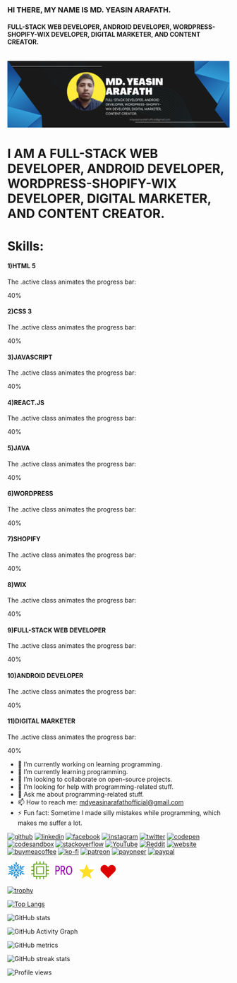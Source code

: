 <html>
   <head>
       <link href="https://cdn.jsdelivr.net/npm/bootstrap@5.2.0-beta1/dist/css/bootstrap.min.css" rel="stylesheet">
       <script src="https://cdn.jsdelivr.net/npm/bootstrap@5.2.0-beta1/dist/js/bootstrap.bundle.min.js"></script>
   </head>
   <body>

### HI THERE, MY NAME IS MD. YEASIN ARAFATH.
#### FULL-STACK WEB DEVELOPER, ANDROID DEVELOPER, WORDPRESS-SHOPIFY-WIX DEVELOPER, DIGITAL MARKETER, AND CONTENT CREATOR.
<br>
<img src="https://github.com/MdYeasinArafath/MdYeasinArafath/blob/main/FINAL%20JOB.png"></img>
<br>
<h1>I AM A FULL-STACK WEB DEVELOPER, ANDROID DEVELOPER, WORDPRESS-SHOPIFY-WIX DEVELOPER, DIGITAL MARKETER, AND CONTENT CREATOR.</h1>

<h1>Skills:</h1>
 
 <div class="container">
    <h4> 1)HTML 5 </h4>
  <p>The .active class animates the progress bar:</p> 
  <div class="progress">
    <div class="progress-bar progress-bar-striped active" role="progressbar" aria-valuenow="40" aria-valuemin="0" aria-valuemax="100" style="width:40%">
      40%
    </div>
  </div>
</div>

  
 <div class="container">
  <h4> 2)CSS 3 </h4>
  <p>The .active class animates the progress bar:</p> 
  <div class="progress">
    <div class="progress-bar progress-bar-striped active" role="progressbar" aria-valuenow="40" aria-valuemin="0" aria-valuemax="100" style="width:40%">
      40%
    </div>
  </div>
</div>

  
<div class="container">
  <h4> 3)JAVASCRIPT </h4>
  <p>The .active class animates the progress bar:</p> 
  <div class="progress">
    <div class="progress-bar progress-bar-striped active" role="progressbar" aria-valuenow="40" aria-valuemin="0" aria-valuemax="100" style="width:40%">
      40%
    </div>
  </div>
</div>

   
 <div class="container">
  <h4> 4)REACT.JS </h4>
  <p>The .active class animates the progress bar:</p> 
  <div class="progress">
    <div class="progress-bar progress-bar-striped active" role="progressbar" aria-valuenow="40" aria-valuemin="0" aria-valuemax="100" style="width:40%">
      40%
    </div>
  </div>
</div>

  
  <div class="container">
  <h4> 5)JAVA </h4>
  <p>The .active class animates the progress bar:</p> 
  <div class="progress">
    <div class="progress-bar progress-bar-striped active" role="progressbar" aria-valuenow="40" aria-valuemin="0" aria-valuemax="100" style="width:40%">
      40%
    </div>
  </div>
</div>

  
  <div class="container">
 <h4> 6)WORDPRESS </h4>
  <p>The .active class animates the progress bar:</p> 
  <div class="progress">
    <div class="progress-bar progress-bar-striped active" role="progressbar" aria-valuenow="40" aria-valuemin="0" aria-valuemax="100" style="width:40%">
      40%
    </div>
  </div>
</div>

  
 <div class="container">
 <h4> 7)SHOPIFY </h4>
  <p>The .active class animates the progress bar:</p> 
  <div class="progress">
    <div class="progress-bar progress-bar-striped active" role="progressbar" aria-valuenow="40" aria-valuemin="0" aria-valuemax="100" style="width:40%">
      40%
    </div>
  </div>
</div>

 
<div class="container">
    <h4> 8)WIX </h4>
  <p>The .active class animates the progress bar:</p> 
  <div class="progress">
    <div class="progress-bar progress-bar-striped active" role="progressbar" aria-valuenow="40" aria-valuemin="0" aria-valuemax="100" style="width:40%">
      40%
    </div>
  </div>
</div>

  
 <div class="container">
  <h4> 9)FULL-STACK WEB DEVELOPER </h4>
  <p>The .active class animates the progress bar:</p> 
  <div class="progress">
    <div class="progress-bar progress-bar-striped active" role="progressbar" aria-valuenow="40" aria-valuemin="0" aria-valuemax="100" style="width:40%">
      40%
    </div>
  </div>
</div>

   
<div class="container">
 <h4> 10)ANDROID DEVELOPER </h4>
  <p>The .active class animates the progress bar:</p> 
  <div class="progress">
    <div class="progress-bar progress-bar-striped active" role="progressbar" aria-valuenow="40" aria-valuemin="0" aria-valuemax="100" style="width:40%">
      40%
    </div>
  </div>
</div>   

  
<div class="container">
  <h4> 11)DIGITAL MARKETER </h4>
  <p>The .active class animates the progress bar:</p> 
  <div class="progress">
    <div class="progress-bar progress-bar-striped active" role="progressbar" aria-valuenow="40" aria-valuemin="0" aria-valuemax="100" style="width:40%">
      40%
    </div>
  </div>
</div>


- 🔭 I’m currently working on learning programming. 
- 🌱 I’m currently learning programming. 
- 👯 I’m looking to collaborate on open-source projects. 
- 🤔 I’m looking for help with programming-related stuff. 
- 💬 Ask me about programming-related stuff.  
- 📫 How to reach me: mdyeasinarafathofficial@gmail.com 
- ⚡ Fun fact: Sometime I made silly mistakes while programming, which makes me suffer a lot. 


[<img src='https://cdn.jsdelivr.net/npm/simple-icons@3.0.1/icons/github.svg' alt='github' height='40'>](https://github.com/MdYeasinArafath)  [<img src='https://cdn.jsdelivr.net/npm/simple-icons@3.0.1/icons/linkedin.svg' alt='linkedin' height='40'>](https://www.linkedin.com/in/https://www.linkedin.com/in/md-yeasin-arafath-097918214//)  [<img src='https://cdn.jsdelivr.net/npm/simple-icons@3.0.1/icons/facebook.svg' alt='facebook' height='40'>](https://www.facebook.com/md.yeasin.arafath.165/)  [<img src='https://cdn.jsdelivr.net/npm/simple-icons@3.0.1/icons/instagram.svg' alt='instagram' height='40'>](https://www.instagram.com/https://www.instagram.com/md.yeasin.arafath.165//)  [<img src='https://cdn.jsdelivr.net/npm/simple-icons@3.0.1/icons/twitter.svg' alt='twitter' height='40'>](https://twitter.com/https://twitter.com/MdYeasi54066810)  [<img src='https://cdn.jsdelivr.net/npm/simple-icons@3.0.1/icons/codepen.svg' alt='codepen' height='40'>](https://codepen.io/https://codepen.io/Md-Yeasin-Arafath)  [<img src='https://cdn.jsdelivr.net/npm/simple-icons@3.0.1/icons/codesandbox.svg' alt='codesandbox' height='40'>](https://codesandbox.io/u/https://codesandbox.io/u/Md.%20Yeasin%20Arafath)  [<img src='https://cdn.jsdelivr.net/npm/simple-icons@3.0.1/icons/stackoverflow.svg' alt='stackoverflow' height='40'>](https://stackoverflow.com/users/https://stackoverflow.com/users/19084966/md-yeasin-arafath?tab=profile)  [<img src='https://cdn.jsdelivr.net/npm/simple-icons@3.0.1/icons/youtube.svg' alt='YouTube' height='40'>](https://www.youtube.com/channel/https://www.youtube.com/channel/UCIt8fh9lM7gJkJWiuNAI7Cw)  [<img src='https://cdn.jsdelivr.net/npm/simple-icons@3.0.1/icons/reddit.svg' alt='Reddit' height='40'>](https://www.reddit.com/user/https://www.reddit.com/user/mdyeasinarafath)  [<img src='https://cdn.jsdelivr.net/npm/simple-icons@3.0.1/icons/icloud.svg' alt='website' height='40'>](www.mdyeasinarafath.com)  [<img src='https://cdn.jsdelivr.net/npm/simple-icons@3.0.1/icons/buymeacoffee.svg' alt='buymeacoffee' height='40'>](https://www.buymeacoffee.com/mdyeasinarafath)  [<img src='https://cdn.jsdelivr.net/npm/simple-icons@3.0.1/icons/ko-fi.svg' alt='ko-fi' height='40'>](www.ko-fi.com/mdyeasinarafath)  [<img src='https://cdn.jsdelivr.net/npm/simple-icons@3.0.1/icons/patreon.svg' alt='patreon' height='40'>](https://www.patreon.com/mdyeasinarafath)  [<img src='https://cdn.jsdelivr.net/npm/simple-icons@3.0.1/icons/payoneer.svg' alt='payoneer' height='40'>](https://www.payoneer.com/bd/)  [<img src='https://cdn.jsdelivr.net/npm/simple-icons@3.0.1/icons/paypal.svg' alt='paypal' height='40'>](https://www.paypal.com/us/home)  

<a href='https://archiveprogram.github.com/'><img src='https://raw.githubusercontent.com/acervenky/animated-github-badges/master/assets/acbadge.gif' width='40' height='40'></a> <a href='https://docs.github.com/en/developers'><img src='https://raw.githubusercontent.com/acervenky/animated-github-badges/master/assets/devbadge.gif' width='40' height='40'></a> <a href='https://github.com/pricing'><img src='https://raw.githubusercontent.com/acervenky/animated-github-badges/master/assets/pro.gif' width='40' height='40'></a> <a href='https://stars.github.com/'><img src='https://raw.githubusercontent.com/acervenky/animated-github-badges/master/assets/starbadge.gif' width='35' height='35'></a> <a href='https://docs.github.com/en/github/supporting-the-open-source-community-with-github-sponsors'><img src='https://raw.githubusercontent.com/acervenky/animated-github-badges/master/assets/sponsorbadge.gif' width='35' height='35'></a> 

[![trophy](https://github-profile-trophy.vercel.app/?username=MdYeasinArafath)](https://github.com/ryo-ma/github-profile-trophy)

[![Top Langs](https://github-readme-stats.vercel.app/api/top-langs/?username=MdYeasinArafath)](https://github.com/anuraghazra/github-readme-stats)

![GitHub stats](https://github-readme-stats.vercel.app/api?username=MdYeasinArafath&show_icons=true&count_private=true)  

![GitHub Activity Graph](https://activity-graph.herokuapp.com/graph?username=MdYeasinArafath)  

![GitHub metrics](https://metrics.lecoq.io/MdYeasinArafath)  

![GitHub streak stats](https://github-readme-streak-stats.herokuapp.com/?user=MdYeasinArafath)  

![Profile views](https://gpvc.arturio.dev/MdYeasinArafath)  


 </body>
 </html>
